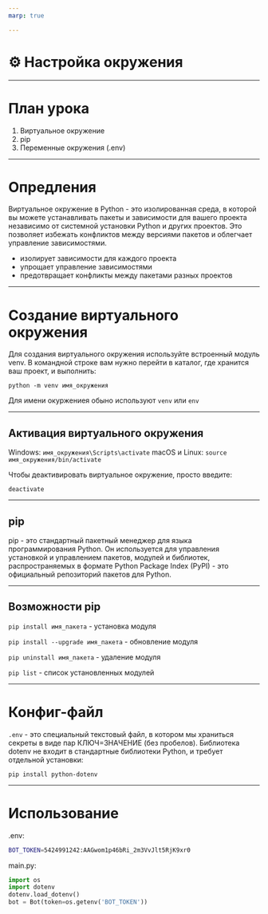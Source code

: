 ```yaml
---
marp: true

---
```

# ⚙️ Настройка окружения

---
# План урока
1. Виртуальное окружение
2. pip
3. Переменные окружения (.env)

---
# Опредления

Виртуальное окружение в Python - это изолированная среда, в которой вы можете устанавливать пакеты и зависимости для вашего проекта независимо от системной установки Python и других проектов. Это позволяет избежать конфликтов между версиями пакетов и облегчает управление зависимостями.

- изолирует зависимости для каждого проекта
- упрощает управление зависимостями
- предотвращает конфликты между пакетами разных проектов

---

# Создание виртуального окружения

Для создания виртуального окружения используйте встроенный модуль venv. В командной строке вам нужно перейти в каталог, где хранится ваш проект, и выполнить:

`python -m venv имя_окружения`

Для имени окуржениея обыно используют `venv` или `env`

---

## Активация виртуального окружения

Windows:
`имя_окружения\Scripts\activate`
macOS и Linux:
`source имя_окружения/bin/activate`

Чтобы деактивировать виртуальное окружение, просто введите:

`deactivate`

---


## pip

pip - это стандартный пакетный менеджер для языка программирования Python. Он используется для управления установкой и управлением пакетов, модулей и библиотек, распространяемых в формате Python Package Index (PyPI) - это официальный репозиторий пакетов для Python.

---
## Возможности pip

`pip install имя_пакета` - установка модуля

`pip install --upgrade имя_пакета` - обновление модуля

`pip uninstall имя_пакета` - удаление модуля

`pip list` - список установленных модулей

---

# Конфиг-файл
`.env` - это специальный текстовый файл, в котором мы храниться секреты в виде пар КЛЮЧ=ЗНАЧЕНИЕ (без пробелов). Библиотека dotenv не входит в стандартные библиотеки Python, и требует отдельной установки:

`pip install python-dotenv`

---

# Использование
.env:
```bash
BOT_TOKEN=5424991242:AAGwom1p46bRi_2m3VvJlt5RjK9xr0
```

main.py:
```python
import os
import dotenv
dotenv.load_dotenv()
bot = Bot(token=os.getenv('BOT_TOKEN'))
```